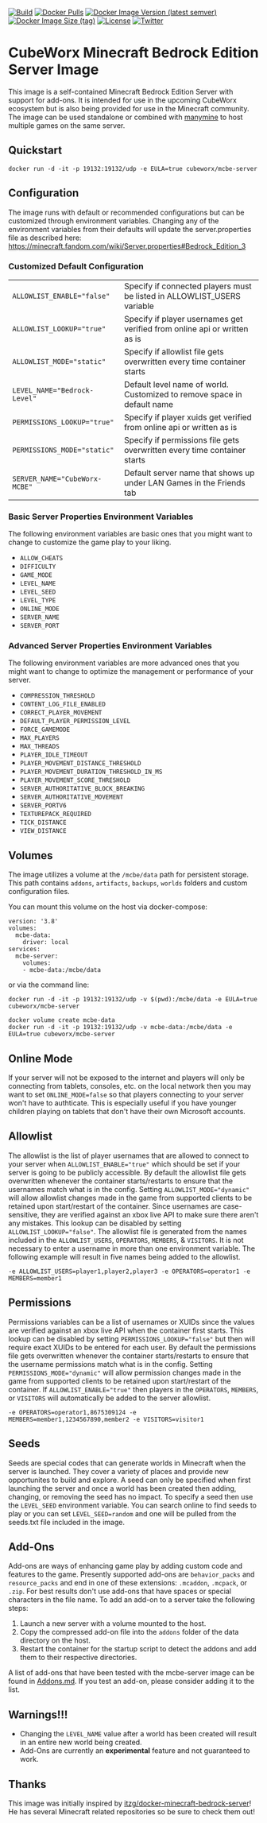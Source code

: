 [![Build](https://img.shields.io/github/workflow/status/cubeworx/mcbe-server/build-push-docker)](https://github.com/cubeworx/mcbe-server/actions)
[![Docker Pulls](https://img.shields.io/docker/pulls/cubeworx/mcbe-server.svg)](https://hub.docker.com/r/cubeworx/mcbe-server)
[![Docker Image Version (latest semver)](https://img.shields.io/docker/v/cubeworx/mcbe-server?sort=semver)](https://hub.docker.com/r/cubeworx/mcbe-server)
[![Docker Image Size (tag)](https://img.shields.io/docker/image-size/cubeworx/mcbe-server/latest)](https://hub.docker.com/r/cubeworx/mcbe-server)
[![License](https://img.shields.io/badge/license-MIT-blue.svg)](https://github.com/cubeworx/mcbe-server/blob/master/LICENSE)
[![Twitter](https://img.shields.io/twitter/follow/cubeworx?label=Follow&style=social)](https://twitter.com/intent/follow?screen_name=cubeworx)

CubeWorx Minecraft Bedrock Edition Server Image
==============

This image is a self-contained Minecraft Bedrock Edition Server with support for add-ons. It is intended for use in the upcoming CubeWorx ecosystem but is also being provided for use in the Minecraft community. The image can be used standalone or combined with [manymine](https://hub.docker.com/r/illiteratealliterator/manymine) to host multiple games on the same server.

## Quickstart

```
docker run -d -it -p 19132:19132/udp -e EULA=true cubeworx/mcbe-server
```

## Configuration

The image runs with default or recommended configurations but can be customized through environment variables. Changing any of the environment variables from their defaults will update the server.properties file as described here: https://minecraft.fandom.com/wiki/Server.properties#Bedrock_Edition_3


### Customized Default Configuration

|                               |                                                                           |
|-------------------------------|---------------------------------------------------------------------------|
| `ALLOWLIST_ENABLE="false"`    | Specify if connected players must be listed in ALLOWLIST_USERS variable   |
| `ALLOWLIST_LOOKUP="true"`     | Specify if player usernames get verified from online api or written as is |
| `ALLOWLIST_MODE="static"`     | Specify if allowlist file gets overwritten every time container starts    |
| `LEVEL_NAME="Bedrock-Level"`  | Default level name of world. Customized to remove space in default name   |
| `PERMISSIONS_LOOKUP="true"`   | Specify if player xuids get verified from online api or written as is     |
| `PERMISSIONS_MODE="static"`   | Specify if permissions file gets overwritten every time container starts  |
| `SERVER_NAME="CubeWorx-MCBE"` | Default server name that shows up under LAN Games in the Friends tab      |

### Basic Server Properties Environment Variables

The following environment variables are basic ones that you might want to change to customize the game play to your liking. 

- `ALLOW_CHEATS`
- `DIFFICULTY`
- `GAME_MODE`
- `LEVEL_NAME`
- `LEVEL_SEED`
- `LEVEL_TYPE`
- `ONLINE_MODE`
- `SERVER_NAME`
- `SERVER_PORT`

### Advanced Server Properties Environment Variables

The following environment variables are more advanced ones that you might want to change to optimize the management or performance of your server.

- `COMPRESSION_THRESHOLD`
- `CONTENT_LOG_FILE_ENABLED`
- `CORRECT_PLAYER_MOVEMENT`
- `DEFAULT_PLAYER_PERMISSION_LEVEL`
- `FORCE_GAMEMODE`
- `MAX_PLAYERS`
- `MAX_THREADS`
- `PLAYER_IDLE_TIMEOUT`
- `PLAYER_MOVEMENT_DISTANCE_THRESHOLD`
- `PLAYER_MOVEMENT_DURATION_THRESHOLD_IN_MS`
- `PLAYER_MOVEMENT_SCORE_THRESHOLD`
- `SERVER_AUTHORITATIVE_BLOCK_BREAKING`
- `SERVER_AUTHORITATIVE_MOVEMENT`
- `SERVER_PORTV6`
- `TEXTUREPACK_REQUIRED`
- `TICK_DISTANCE`
- `VIEW_DISTANCE`


## Volumes

The image utilizes a volume at the `/mcbe/data` path for persistent storage. This path contains `addons`, `artifacts`, `backups`, `worlds` folders and custom configuration files.

You can mount this volume on the host via docker-compose:
```
version: '3.8'
volumes:
  mcbe-data:
    driver: local
services:
  mcbe-server:
    volumes:
    - mcbe-data:/mcbe/data
```
or via the command line:

```
docker run -d -it -p 19132:19132/udp -v $(pwd):/mcbe/data -e EULA=true cubeworx/mcbe-server
```
```
docker volume create mcbe-data
docker run -d -it -p 19132:19132/udp -v mcbe-data:/mcbe/data -e EULA=true cubeworx/mcbe-server
```

## Online Mode

If your server will not be exposed to the internet and players will only be connecting from tablets, consoles, etc. on the local network then you may want to set `ONLINE_MODE=false` so that players connecting to your server won't have to authticate. This is especially useful if you have younger children playing on tablets that don't have their own Microsoft accounts.


## Allowlist

The allowlist is the list of player usernames that are allowed to connect to your server when `ALLOWLIST_ENABLE="true"` which should be set if your server is going to be publicly accessible. By default the allowlist file gets overwritten whenever the container starts/restarts to ensure that the usernames match what is in the config.
Setting `ALLOWLIST_MODE="dynamic"` will allow allowlist changes made in the game from supported clients to be retained upon start/restart of the container. Since usernames are case-sensitive, they are verified against an xbox live API to make sure there aren't any mistakes. This lookup can be disabled by setting `ALLOWLIST_LOOKUP="false"`.
The allowlist file is generated from the names included in the `ALLOWLIST_USERS`, `OPERATORS`, `MEMBERS`, & `VISITORS`. It is not necessary to enter a username in more than one environment variable. The following example will result in five names being added to the allowlist.

```
-e ALLOWLIST_USERS=player1,player2,player3 -e OPERATORS=operator1 -e MEMBERS=member1
```

## Permissions

Permissions variables can be a list of usernames or XUIDs since the values are verified against an xbox live API when the container first starts. This lookup can be disabled by setting `PERMISSIONS_LOOKUP="false"` but then will require exact XUIDs to be entered for each user.
By default the permissions file gets overwritten whenever the container starts/restarts to ensure that the username permissions match what is in the config. Setting `PERMISSIONS_MODE="dynamic"` will allow permission changes made in the game from supported clients to be retained upon start/restart of the container.
If `ALLOWLIST_ENABLE="true"` then players in the `OPERATORS`, `MEMBERS`, or `VISITORS` will automatically be added to the server allowlist.

```
-e OPERATORS=operator1,8675309124 -e MEMBERS=member1,1234567890,member2 -e VISITORS=visitor1
```


## Seeds

Seeds are special codes that can generate worlds in Minecraft when the server is launched. They cover a variety of places and provide new opportunites to build and explore. A seed can only be specified when first launching the server and once a world has been created then adding, changing, or removing the seed has no impact.
To specify a seed then use the `LEVEL_SEED` environment variable. You can search online to find seeds to play or you can set `LEVEL_SEED=random` and one will be pulled from the seeds.txt file included in the image.


## Add-Ons

Add-ons are ways of enhancing game play by adding custom code and features to the game. Presently supported add-ons are `behavior_packs` and `resource_packs` and end in one of these extensions: `.mcaddon`, `.mcpack`, or `.zip`. For best results don't use add-ons that have spaces or special characters in the file name.
To add an add-on to a server take the following steps:

1. Launch a new server with a volume mounted to the host.
2. Copy the compressed add-on file into the `addons` folder of the data directory on the host.
3. Restart the container for the startup script to detect the addons and add them to their respective directories.

A list of add-ons that have been tested with the mcbe-server image can be found in [Addons.md](Addons.md). If you test an add-on, please consider adding it to the list.

## Warnings!!!

- Changing the `LEVEL_NAME` value after a world has been created will result in an entire new world being created.
- Add-Ons are currently an **experimental** feature and not guaranteed to work.

## Thanks

This image was initially inspired by [itzg/docker-minecraft-bedrock-server](https://github.com/itzg/docker-minecraft-bedrock-server)! He has several Minecraft related repositories so be sure to check them out!